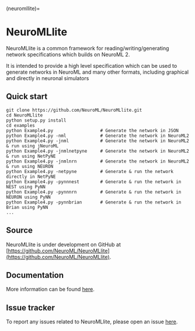 (neuromllite)=
# NeuroMLlite

NeuroMLlite is a common framework for reading/writing/generating network specifications which builds on NeuroML 2.

It is intended to provide a high level specification which can be used to generate networks in NeuroML
and many other formats, including graphical and directly in neuronal simulators

## Quick start

```
git clone https://github.com/NeuroML/NeuroMLlite.git
cd NeuroMLlite
python setup.py install
cd examples
python Example4.py                  # Generate the network in JSON
python Example4.py -nml             # Generate the network in NeuroML2
python Example4.py -jnml            # Generate the network in NeuroML2 & run using jNeuroML
python Example4.py -jnmlnetpyne     # Generate the network in NeuroML2 & run using NetPyNE
python Example4.py -jnmlnrn         # Generate the network in NeuroML2 & run using NEURON
python Example4.py -netpyne         # Generate & run the network directly in NetPyNE
python Example4.py -pynnnest        # Generate & run the network in NEST using PyNN
python Example4.py -pynnnrn         # Generate & run the network in NEURON using PyNN
python Example4.py -pynnbrian       # Generate & run the network in Brian using PyNN
...
```

## Source

NeuroMLlite is under development on GitHub at [https://github.com/NeuroML/NeuroMLlite](https://github.com/NeuroML/NeuroMLlite).

## Documentation

More information can be found [here](https://github.com/NeuroML/NeuroMLlite).

## Issue tracker

To report any issues related to NeuroMLlite, please open an issue [here](https://github.com/NeuroML/NeuroMLlite/issues).
